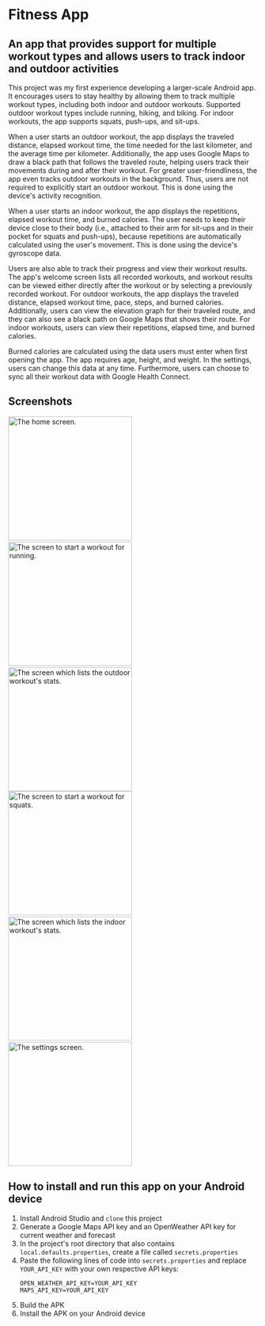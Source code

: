 # Fitness App

## An app that provides support for multiple workout types and allows users to track indoor and outdoor activities 
This project was my first experience developing a larger-scale Android app. It encourages users to stay healthy by allowing them to track multiple workout types, including both indoor and outdoor workouts. Supported outdoor workout types include running, hiking, and biking. For indoor workouts, the app supports squats, push-ups, and sit-ups.

When a user starts an outdoor workout, the app displays the traveled distance, elapsed workout time, the time needed for the last kilometer, and the average time per kilometer. Additionally, the app uses Google Maps to draw a black path that follows the traveled route, helping users track their movements during and after their workout. For greater user-friendliness, the app even tracks outdoor workouts in the background. Thus, users are not required to explicitly start an outdoor workout. This is done using the device's activity recognition.

When a user starts an indoor workout, the app displays the repetitions, elapsed workout time, and burned calories. The user needs to keep their device close to their body (i.e., attached to their arm for sit-ups and in their pocket for squats and push-ups), because repetitions are automatically calculated using the user's movement. This is done using the device's gyroscope data.

Users are also able to track their progress and view their workout results. The app's welcome screen lists all recorded workouts, and workout results can be viewed either directly after the workout or by selecting a previously recorded workout. For outdoor workouts, the app displays the traveled distance, elapsed workout time, pace, steps, and burned calories. Additionally, users can view the elevation graph for their traveled route, and they can also see a black path on Google Maps that shows their route. For indoor workouts, users can view their repetitions, elapsed time, and burned calories.

Burned calories are calculated using the data users must enter when first opening the app. The app requires age, height, and weight. In the settings, users can change this data at any time. Furthermore, users can choose to sync all their workout data with Google Health Connect.

## Screenshots
<picture>
  <img alt="The home screen." src="https://github.com/user-attachments/assets/d686779f-b787-4762-8823-67df3d8544d6" width="250">
</picture>
&nbsp;
<picture>
  <img alt="The screen to start a workout for running." src="https://github.com/user-attachments/assets/9dd0bc17-4556-4470-885d-ca77e4c3f6ac" width="250">
</picture>
&nbsp;
<picture>
  <img alt="The screen which lists the outdoor workout's stats." src="https://github.com/user-attachments/assets/fa83da07-5589-43d4-89e0-c252156e1019" width="250">
</picture>

<br>

<picture>
  <img alt="The screen to start a workout for squats." src="https://github.com/user-attachments/assets/4a7eeebd-0f46-4835-8a87-0b24d87bc329" width="250">
</picture>
&nbsp;
<picture>
  <img alt="The screen which lists the indoor workout's stats." src="https://github.com/user-attachments/assets/16e321e5-b2d0-45fa-9b89-c4de9f2c70d6" width="250">
</picture>
&nbsp;
<picture>
  <img alt="The settings screen." src="https://github.com/user-attachments/assets/28ed670c-7524-4fc1-9045-1f4be5712706" width="250">
</picture>

## How to install and run this app on your Android device
1. Install Android Studio and `clone` this project
2. Generate a Google Maps API key and an OpenWeather API key for current weather and forecast
3. In the project's root directory that also contains `local.defaults.properties`, create a file called `secrets.properties`
4. Paste the following lines of code into `secrets.properties` and replace `YOUR_API_KEY` with your own respective API keys:
    ```
   OPEN_WEATHER_API_KEY=YOUR_API_KEY
   MAPS_API_KEY=YOUR_API_KEY
   ```
6. Build the APK
7. Install the APK on your Android device
